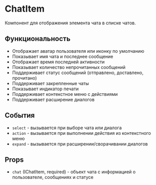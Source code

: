 # ChatItem

Компонент для отображения элемента чата в списке чатов.

## Функциональность

- Отображает аватар пользователя или иконку по умолчанию
- Показывает имя чата и последнее сообщение
- Отображает время последней активности
- Показывает количество непрочитанных сообщений
- Поддерживает статус сообщений (отправлено, доставлено, прочитано)
- Поддерживает закрепленные чаты
- Показывает индикатор печати
- Поддерживает контекстное меню с действиями
- Поддерживает расширение диалогов

## События

- `select` - вызывается при выборе чата или диалога
- `action` - вызывается при выполнении действия из контекстного меню
- `expand` - вызывается при расширении/сворачивании диалогов

## Props

- `chat` (IChatItem, required) - объект чата с информацией о пользователе, сообщениях и статусе
